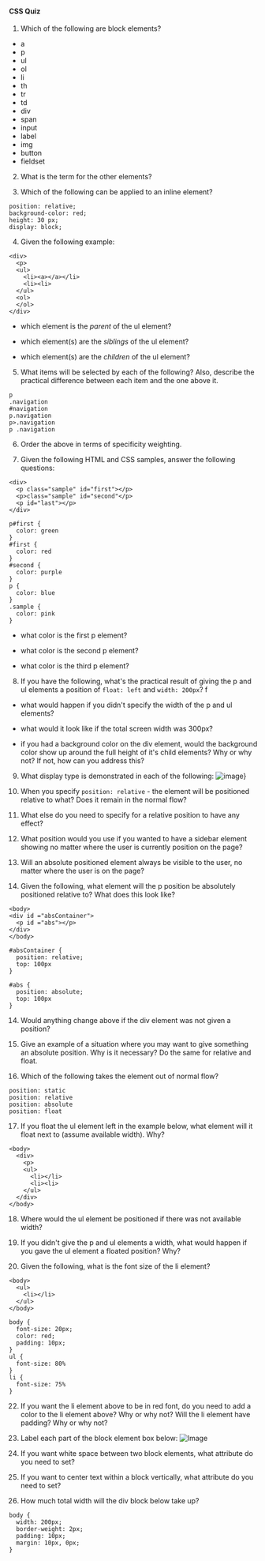 #### CSS Quiz
1. Which of the following are block elements?
  * a
  * p
  * ul
  * ol
  * li
  * th
  * tr
  * td
  * div
  * span
  * input
  * label
  * img
  * button
  * fieldset

2. What is the term for the other elements?

3.  Which of the following can be applied to an inline element?
  ```
  position: relative;
  background-color: red;
  height: 30 px;
  display: block;
  ```
4. Given the following example:

  ```
  <div>
    <p>
    <ul>
      <li><a></a></li>
      <li><li>
    </ul>
    <ol>
    </ol>
  </div>
  ```
  * which element is the *parent* of the ul element?

  * which element(s) are the *siblings* of the ul element?

  * which element(s) are the *children* of the ul element?

5.  What items will be selected by each of the following?  Also, describe the practical difference between each item and the one above it.

  ```
  p
  .navigation
  #navigation
  p.navigation
  p>.navigation
  p .navigation
  ```

6. Order the above in terms of specificity weighting.

7.  Given the following HTML and CSS samples, answer the following questions:

  ```
  <div>
    <p class="sample" id="first"></p>
    <p>class="sample" id="second"</p>
    <p id="last"></p>
  </div>
  ```

  ```
  p#first {
    color: green
  }
  #first {
    color: red
  }
  #second {
    color: purple
  }
  p {
    color: blue
  }
  .sample {
    color: pink
  }
  ```

  * what color is the first p element?

  * what color is the second p element?

  * what color is the third p element?

8. If you have the following, what's the practical result of giving the p and ul elements a position of `float: left` and `width: 200px`?
f
  *  what would happen if you didn't specify the width of the p and ul elements?

  * what would it look like if the total screen width was 300px?

  * if you had a background color on the div element, would the background color show up around the full height of it's child elements?  Why or why not?  If not, how can you address this?

9.  What display type is demonstrated in each of the following:
  ![image}](/images/display_quiz.png)

10. When you specify `position: relative` - the element will be positioned relative to what?  Does it remain in the normal flow?  

11. What else do you need to specify for a relative position to have any effect?

12. What position would you use if you wanted to have a sidebar element showing no matter where the user is currently position on the page?

12. Will an absolute positioned element always be visible to the user, no matter where the user is on the page?  

13.  Given the following, what element will the p position be absolutely positioned relative to?  What does this look like?  

  ```
  <body>
  <div id ="absContainer">
    <p id ="abs"></p>
  </div>
  </body>
  ```

  ```
  #absContainer {
    position: relative;
    top: 100px
  }

  #abs {
    position: absolute;
    top: 100px
  }
  ```
14.  Would anything change  above if the div element was not given a position?  

15. Give an example of a situation where you may want to give something an absolute position.  Why is it necessary?  Do the same for relative and float.

16.  Which of the following takes the element out of normal flow?
  ```
  position: static
  position: relative
  position: absolute
  position: float
  ```

17.  If you float the ul element left in the example below, what element will it float next to (assume available width).  Why?
  ```
  <body>
    <div>
      <p>
      <ul>
        <li></li>
        <li><li>
      </ul>
    </div>
  </body>
  ```
18.  Where would the ul element be positioned if there was not available width?

20.  If you didn't give the p and ul elements a width, what would happen if you gave the ul element a floated position? Why?

21.  Given the following, what is the font size of the li element?

  ```
  <body>
    <ul>
      <li></li>
    </ul>
  </body>

  ```
  ```
  body {
    font-size: 20px;
    color: red;
    padding: 10px;
  }
  ul {
    font-size: 80%
  }
  li {
    font-size: 75%
  }
  ```
22.  If you want the li element above to be in red font, do you need to add a color to the li element above?  Why or why not?  Will the li element have padding?  Why or why not?

23.  Label each part of the block element box below:
  ![Image](/images/box_quiz.png)

24. If you want white space between two block elements, what attribute do you need to set?

25.	If you want to center text within a block vertically, what attribute do you need to set?

26.	How much total width will the div block below take up?

  ```
  body {
    width: 200px;
    border-weight: 2px;
    padding: 10px;
    margin: 10px, 0px;
  }
  ```
